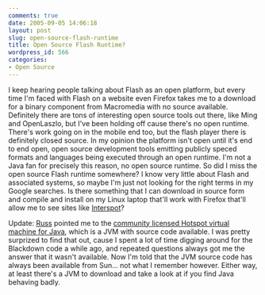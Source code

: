 ```yaml
---
comments: true
date: 2005-09-05 14:06:18
layout: post
slug: open-source-flash-runtime
title: Open Source Flash Runtime?
wordpress_id: 566
categories:
- Open Source
---
```


I keep hearing people talking about Flash as an open platform, but every time I'm faced with Flash on a website even Firefox takes me to a download for a binary component from Macromedia with no source available. Definitely there are tons of interesting open source tools out there, like Ming and OpenLaszlo, but I've been holding off cause there's no open runtime. There's work going on in the mobile end too, but the flash player there is definitely closed source. In my opinion the platform isn't open until it's end to end open, open source development tools emitting publicly speced formats and languages being executed through an open runtime. I'm not a Java fan for precisely this reason, no open source runtime. So did I miss the open source Flash runtime somewhere?  I know very little about Flash and associated systems, so maybe I'm just not looking for the right terms in my Google searches. Is there something that I can download in source form and compile and install on my Linux laptop that'll work with Firefox that'll allow me to see sites like [Interspot](http://www.interspot.com)?

Update: [Russ](http://www.russellbeatti.com/notebook/) pointed me to the [community licensed Hotspot virtual machine for Java](http://www.sun.com/software/communitysource/hotspot/download.xml), which is a JVM with source code available.  I was pretty surprized to find that out, cause I spent a lot of time digging around for the Blackdown code a while ago, and repeated questions always got me the answer that it wasn't available. Now I'm told that the JVM source code has always been available from Sun... not what I remember however. Either way, at least there's a JVM to download and take a look at if you find Java behaving badly.
